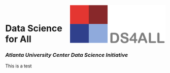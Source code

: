 <link rel="shortcut icon" type="image/x-icon" href="images/favicon.ico">
<!-- ![DS4ALL Logo](/images/ds4all_logo.png) -->
<img src="/images/ds4all_logo.png" width="300" align="right">
<br>


# Data Science for All
### *Atlanta University Center Data Science Initiative*

This is a test
